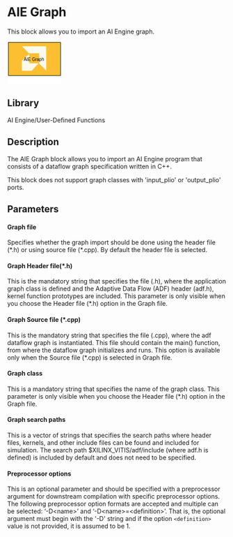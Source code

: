 # AIE Graph

This block allows you to import an AI Engine graph.  

![](./Images/block.png)  

## Library

AI Engine/User-Defined Functions

## Description

The AIE Graph block allows you to import an AI Engine program that
consists of a dataflow graph specification written in C++.

<div class="noteBox">
This block does not support graph classes with 'input_plio' or 'output_plio' ports.
</div>

## Parameters

#### Graph file  
Specifies whether the graph import should be done using the header file
(\*.h) or using source file (\*.cpp). By default the header file is
selected.

#### Graph Header file(\*.h)  
This is the mandatory string that specifies the file (.h), where the
application graph class is defined and the Adaptive Data Flow (ADF)
header (adf.h), kernel function prototypes are included. This parameter
is only visible when you choose the Header file (\*.h) option in the
Graph file.

#### Graph Source file (\*.cpp)  
This is the mandatory string that specifies the file (.cpp), where the adf
dataflow graph is instantiated. This file should contain the main()
function, from where the dataflow graph initializes and runs. This
option is available only when the Source file (\*.cpp) is selected in
Graph file.

#### Graph class  
This is a mandatory string that specifies the name of the graph class.
This parameter is only visible when you choose the Header file (\*.h)
option in the Graph file.

#### Graph search paths  
This is a vector of strings that specifies the search paths where header
files, kernels, and other include files can be found and included for
simulation. The search path \$XILINX_VITIS/adf/include (where adf.h is
defined) is included by default and does not need to be specified.

#### Preprocessor options  
This is an optional parameter and should be specified with a
preprocessor argument for downstream compilation with specific
preprocessor options. The following preprocessor option formats are
accepted and multiple can be selected: ‘-D\<name\>’ and
‘-D\<name\>=\<definition\>’. That is, the optional argument must begin
with the '-D' string and if the option `<definition>` value is not
provided, it is assumed to be 1.
